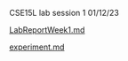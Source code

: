 CSE15L lab session 1 01/12/23 

[LabReportWeek1.md](LabReportWeek1.md)

[experiment.md](experiment.md)

